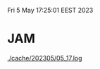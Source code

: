Fri  5 May 17:25:01 EEST 2023
# JAM
<a href='./cache/202305/05_17.log'>./cache/202305/05_17.log</a>
